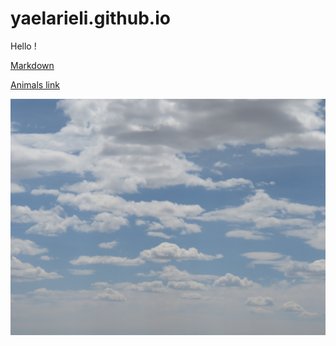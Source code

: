 # yaelarieli.github.io


Hello ! 

[Markdown](https://github.github.com/gfm/)



 [Animals link](/animals)

 ![](/20160607010454.JPG)
